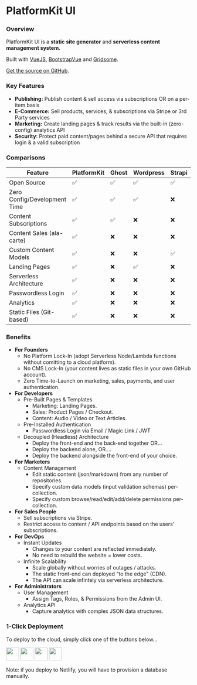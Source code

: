 # PlatformKit UI

### Overview

PlatformKit UI is a **static site generator**  and **serverless content management system**. 

Built with [VueJS](https://www.vuejs.org), [BootstrapVue](https://bootstrap-vue.org) and [Gridsome](https://www.gridsome.org).

[Get the source on GitHub](https://github.com/platform-kit/platformkit-ui).

### Key Features

- **Publishing:** Publish content & sell access via subscriptions OR on a per-item basis
- **E-Commerce:** Sell products, services, & subscriptions via Stripe or 3rd Party services
- **Marketing:** Create landing pages & track results via the built-in (zero-config) analytics API
- **Security**: Protect paid content/pages behind a secure API that requires login & a valid subscription

### Comparisons

| Feature                       | PlatformKit  | Ghost         | Wordpress | Strapi     | Forestry     | Contentful    | 
| ----------------------------- | ------------ | ------------- | --------- | ---------- | ------------ | ------------- |  
| Open Source                   | ✅           | ✅             | ✅        | ✅         | ❌            | ❌            |
| Zero Config/Development Time  | ✅           | ✅             | ✅        | ❌         | ❌            | ❌            |
| Content Subscriptions         | ✅           | ✅             | ❌        | ❌         | ❌            | ❌            |
| Content Sales (ala-carte)     | ✅           | ❌             | ❌        | ❌         | ❌            | ❌            |
| Custom Content Models         | ✅           | ❌             | ❌        | ✅         | ✅            | ✅            |
| Landing Pages                 | ✅           | ❌             | ✅        | ❌         | ❌            | ❌            |
| Serverless Architecture       | ✅           | ❌             | ❌        | ❌         | ✅            | ✅            |
| Passwordless Login            | ✅           | ❌             | ❌        | ❌         | ❌            | ❌            |
| Analytics                     | ✅           | ❌             | ❌        | ❌         | ❌            | ❌            |
| Static Files (Git-based)      | ✅           | ❌             | ❌        | ❌         | ✅            | ❌            |

### Benefits
- **For Founders**
  - No Platform Lock-In (adopt Serverless Node/Lambda functions without comitting to a cloud platform).
  - No CMS Lock-In (your content lives as static files in your own GitHub account).
  - Zero Time-to-Launch on marketing, sales, payments, and user authentication. 
- **For Developers**
  - Pre-Built Pages & Templates
    - Marketing: Landing Pages.
    - Sales: Product Pages / Checkout.
    - Content: Audio / Video or Text Articles.
  - Pre-Installed Authentication
    - Passwordless Login via Email / Magic Link / JWT    
  - Decoupled (Headless) Architecture
    - Deploy the front-end and the back-end together OR...
    - Deploy the backend alone, OR....
    - Deploy the backend alongside the front-end of your choice.
- **For Marketers**
  - Content Management
    - Edit static content (json/markdown) from any number of repositories.
    - Specify custom data models (input validation schemas) per-collection.
    - Specify custom browse/read/edit/add/delete permissions per-collection.
- **For Sales People**
  - Sell subscriptions via Stripe.
  - Restrict access to content / API endpoints based on the users' subscriptions.
- **For DevOps**
  - Instant Updates
    - Changes to your content are reflected immediately.
    - No need to rebuild the website = lower costs.
  - Infinite Scalability
    - Scale globally without worries of outages / attacks.
    - The static front-end can deployed "to the edge" (CDN).
    - The API can scale infintely via serverless architecture.
- **For Administrators**
  - User Management
    - Assign Tags, Roles, & Permissions from the Admin UI. 
  - Analytics API
    - Capture analytics with complex JSON data structures.

### 1-Click Deployment

To deploy to the cloud, simply click one of the buttons below...

<a href="https://heroku.com/deploy?template=https://github.com/platform-kit/platformkit-ui" target="_blank"><img src="https://www.herokucdn.com/deploy/button.svg" height="35"></a> <a href="https://render.com/deploy?repo=https://github.com/platform-kit/platformkit-api" target="_blank"><img src="https://render.com/images/deploy-to-render-button.svg" height="35"></a> <a href="https://cloud.digitalocean.com/apps/new?repo=https://github.com/platform-kit/platformkit-api/tree/main" target="_blank"><img src="https://www.deploytodo.com/do-btn-blue.svg" height="35"></a> <a href="https://app.netlify.com/start/deploy?repository=https://github.com/platform-kit/platformkit-ui" target="_blank"><img height="35" src="https://www.netlify.com/img/deploy/button.svg"></a> 

Note: if you deploy to Netlify, you will have to provision a database manually.



